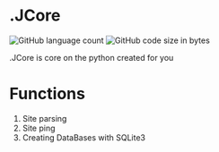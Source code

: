# .JCore
![GitHub language count](https://img.shields.io/github/languages/count/KailUser/.JCore?style=flat-square)
![GitHub code size in bytes](https://img.shields.io/github/languages/code-size/KailUser/.JCore?style=flat-square)

.JCore is core on the python created for you

# Functions
1. Site parsing
2. Site ping
3. Creating DataBases with SQLite3
